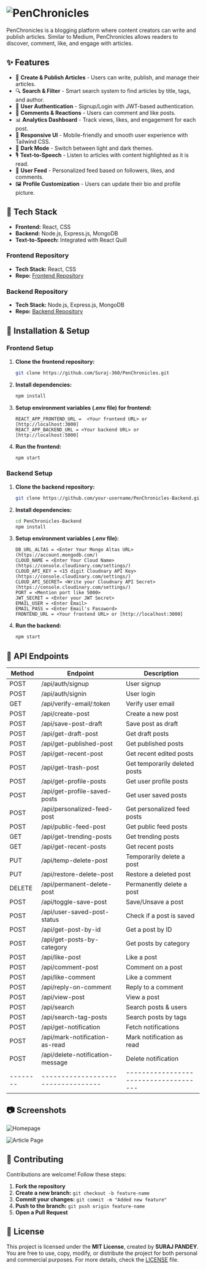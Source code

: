 # ![PenChronicles](https://res.cloudinary.com/dtq2cn21c/image/upload/v1738519494/My%20Assets/image-removebg-preview_4_dmb9kv.png)
  PenChronicles is a blogging platform where content creators can write and publish articles. Similar to Medium, PenChronicles allows readers to discover, comment, like, and engage with articles.

## ✨ Features

- 📝 **Create & Publish Articles** - Users can write, publish, and manage their articles.
- 🔍 **Search & Filter** - Smart search system to find articles by title, tags, and author.
- 👤 **User Authentication** - Signup/Login with JWT-based authentication.
- 💬 **Comments & Reactions** - Users can comment and like posts.
- 📊 **Analytics Dashboard** - Track views, likes, and engagement for each post.
- 📱 **Responsive UI** - Mobile-friendly and smooth user experience with Tailwind CSS.
- 🌙 **Dark Mode** - Switch between light and dark themes.
- 🎙️ **Text-to-Speech** - Listen to articles with content highlighted as it is read.
- 🔄 **User Feed** - Personalized feed based on followers, likes, and comments.
- 🖼️ **Profile Customization** - Users can update their bio and profile picture.

## 🚀 Tech Stack

- **Frontend:** React, CSS
- **Backend:** Node.js, Express.js, MongoDB
- **Text-to-Speech:** Integrated with React Quill
  
### Frontend Repository
- **Tech Stack:** React, CSS
- **Repo:** [Frontend Repository](https://github.com/your-username/PenChronicles-Frontend)

### Backend Repository
- **Tech Stack:** Node.js, Express.js, MongoDB
- **Repo:** [Backend Repository](https://github.com/your-username/PenChronicles-Backend)

## 🔧 Installation & Setup

### Frontend Setup
1. **Clone the frontend repository:**
   ```bash
   git clone https://github.com/Suraj-360/PenChronicles.git
   ```
2. **Install dependencies:**
   ```bash
   npm install
   ```
3. **Setup environment variables (.env file) for frontend:**
   ```env
   REACT_APP_FRONTEND_URL =  <Your frontend URL> or [http://localhost:3000]
   REACT_APP_BACKEND_URL = <Your backend URL> or [http://localhost:5000]
   ```
4. **Run the frontend:**
   ```bash
   npm start
   ```

### Backend Setup
1. **Clone the backend repository:**
   ```bash
   git clone https://github.com/your-username/PenChronicles-Backend.git
   ```
2. **Install dependencies:**
   ```bash
   cd PenChronicles-Backend
   npm install
   ```
3. **Setup environment variables (.env file):**
   ```env
   DB_URL_ALTAS = <Enter Your Mongo Altas URL> (https://account.mongodb.com/)
   CLOUD_NAME = <Enter Your Cloud Name> (https://console.cloudinary.com/settings/)
   CLOUD_API_KEY = <15 digit Cloudnary API Key> (https://console.cloudinary.com/settings/)
   CLOUD_API_SECRET= <Write your Cloudnary API Secret> (https://console.cloudinary.com/settings/)
   PORT = <Mention port like 5000>
   JWT_SECRET = <Enter your JWT Secret>
   EMAIL_USER = <Enter Email>
   EMAIL_PASS = <Enter Email's Password>
   FRONTEND_URL = <Your frontend URL> or [http://localhost:3000]
   ```
4. **Run the backend:**
   ```bash
   npm start
   ```

## 📌 API Endpoints

| Method | Endpoint                         | Description                         |
|--------|----------------------------------|-------------------------------------|
| POST   | /api/auth/signup                 | User signup                         |
| POST   | /api/auth/signin                 | User login                          |
| GET    | /api/verify-email/:token         | Verify user email                   |
| POST   | /api/create-post                 | Create a new post                   |
| POST   | /api/save-post-draft             | Save post as draft                  |
| POST   | /api/get-draft-post              | Get draft posts                     |
| POST   | /api/get-published-post          | Get published posts                 |
| POST   | /api/get-recent-post             | Get recent edited posts             |
| POST   | /api/get-trash-post              | Get temporarily deleted posts       |
| POST   | /api/get-profile-posts           | Get user profile posts              |
| POST   | /api/get-profile-saved-posts     | Get user saved posts                |
| POST   | /api/personalized-feed-post      | Get personalized feed posts         |
| POST   | /api/public-feed-post            | Get public feed posts               |
| GET    | /api/get-trending-posts          | Get trending posts                  |
| GET    | /api/get-recent-posts            | Get recent posts                    |
| PUT    | /api/temp-delete-post            | Temporarily delete a post           |
| PUT    | /api/restore-delete-post         | Restore a deleted post              |
| DELETE | /api/permanent-delete-post       | Permanently delete a post           |
| POST   | /api/toggle-save-post            | Save/Unsave a post                  |
| POST   | /api/user-saved-post-status      | Check if a post is saved            |
| POST   | /api/get-post-by-id              | Get a post by ID                    |
| POST   | /api/get-posts-by-category       | Get posts by category               |
| POST   | /api/like-post                   | Like a post                         |
| POST   | /api/comment-post                | Comment on a post                   |
| POST   | /api/like-comment                | Like a comment                      |
| POST   | /api/reply-on-comment            | Reply to a comment                  |
| POST   | /api/view-post                   | View a post                         |
| POST   | /api/search                      | Search posts & users                |
| POST   | /api/search-tag-posts            | Search posts by tags                |
| POST   | /api/get-notification            | Fetch notifications                 |
| POST   | /api/mark-notification-as-read   | Mark notification as read           |
| POST   | /api/delete-notification-message | Delete notification                 |
|--------|----------------------------------|-------------------------------------|

## 📷 Screenshots

![Homepage](https://res.cloudinary.com/dtq2cn21c/image/upload/v1738521680/My%20Assets/home_page_pxlmxn.png)

![Article Page](https://res.cloudinary.com/dtq2cn21c/image/upload/v1738520299/My%20Assets/Read_me_page_eivhqd.png)

## 🤝 Contributing

Contributions are welcome! Follow these steps:
1. **Fork the repository**
2. **Create a new branch:** `git checkout -b feature-name`
3. **Commit your changes:** `git commit -m "Added new feature"`
4. **Push to the branch:** `git push origin feature-name`
5. **Open a Pull Request**

## 📜 License

This project is licensed under the **MIT License**, created by **SURAJ PANDEY**. You are free to use, copy, modify, or distribute the project for both personal and commercial purposes. For more details, check the [LICENSE](./LICENSE) file.

